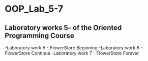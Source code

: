 # OOP_Lab_5-7
## Laboratory works 5- of the Oriented Programming Course
-Laboratory work 5 - FlowerStore Beginning
-Laboratory work 6 - FlowerStore Continue
-Laboratory work 7 - FlowerStore Forever
